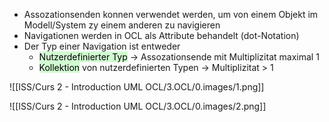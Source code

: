 
- Assozationsenden konnen verwendet werden, um von einem Objekt im Modell/System zy einem anderen zu navigieren
- Navigationen werden in OCL als Attribute behandelt (dot-Notation)
- Der Typ einer Navigation ist entweder
	- <mark style="background: #BBFABBA6;">Nutzerdefinierter Typ</mark> -> Assozationsende mit Multiplizitat maximal 1
	- <mark style="background: #BBFABBA6;">Kollektion</mark> von nutzerdefinierten Typen -> Multiplizitat > 1


![[ISS/Curs 2 - Introduction UML OCL/3.OCL/0.images/1.png]]

![[ISS/Curs 2 - Introduction UML OCL/3.OCL/0.images/2.png]]
